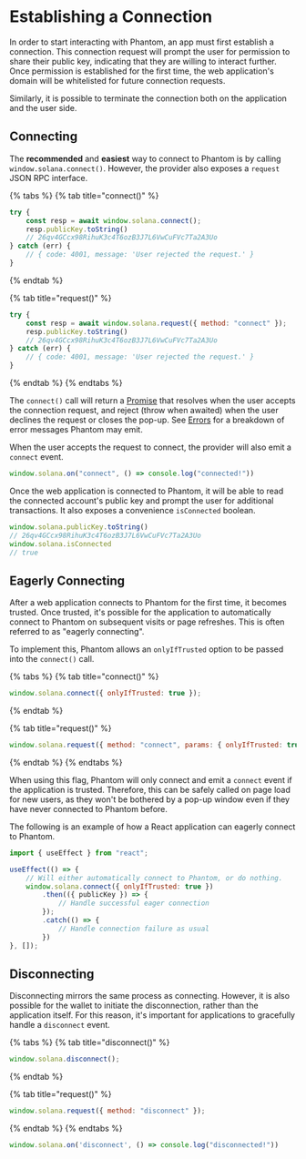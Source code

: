 # Establishing a Connection

In order to start interacting with Phantom, an app must first establish a connection. This connection request will prompt the user for permission to share their public key, indicating that they are willing to interact further. Once permission is established for the first time, the web application's domain will be whitelisted for future connection requests.&#x20;

Similarly, it is possible to terminate the connection both on the application and the user side.

## Connecting

The **recommended** and **easiest** way to connect to Phantom is by calling `window.solana.connect()`. However, the provider also exposes a `request` JSON RPC interface.

{% tabs %}
{% tab title="connect()" %}
```javascript
try {
    const resp = await window.solana.connect();
    resp.publicKey.toString()
    // 26qv4GCcx98RihuK3c4T6ozB3J7L6VwCuFVc7Ta2A3Uo 
} catch (err) {
    // { code: 4001, message: 'User rejected the request.' }
}
```
{% endtab %}

{% tab title="request()" %}
```javascript
try {
    const resp = await window.solana.request({ method: "connect" });
    resp.publicKey.toString()
    // 26qv4GCcx98RihuK3c4T6ozB3J7L6VwCuFVc7Ta2A3Uo 
} catch (err) {
    // { code: 4001, message: 'User rejected the request.' }
}
```
{% endtab %}
{% endtabs %}

The `connect()` call will return a [Promise](https://developer.mozilla.org/en-US/docs/Web/JavaScript/Reference/Global\_Objects/Promise) that resolves when the user accepts the connection request, and reject (throw when awaited) when the user declines the request or closes the pop-up. See [Errors](../errors.md) for a breakdown of error messages Phantom may emit.

When the user accepts the request to connect, the provider will also emit a `connect` event.

```javascript
window.solana.on("connect", () => console.log("connected!"))
```

Once the web application is connected to Phantom, it will be able to read the connected account's public key and prompt the user for additional transactions. It also exposes a convenience `isConnected` boolean.

```javascript
window.solana.publicKey.toString()
// 26qv4GCcx98RihuK3c4T6ozB3J7L6VwCuFVc7Ta2A3Uo 
window.solana.isConnected
// true
```

## Eagerly Connecting

After a web application connects to Phantom for the first time, it becomes trusted. Once trusted, it's possible for the application to automatically connect to Phantom on subsequent visits or page refreshes. This is often referred to as "eagerly connecting".

To implement this, Phantom allows an `onlyIfTrusted` option to be passed into the `connect()` call.

{% tabs %}
{% tab title="connect()" %}
```javascript
window.solana.connect({ onlyIfTrusted: true });
```
{% endtab %}

{% tab title="request()" %}
```javascript
window.solana.request({ method: "connect", params: { onlyIfTrusted: true }});
```
{% endtab %}
{% endtabs %}

When using this flag, Phantom will only connect and emit a `connect` event if the application is trusted. Therefore, this can be safely called on page load for new users, as they won't be bothered by a pop-up window even if they have never connected to Phantom before.

The following is an example of how a React application can eagerly connect to Phantom.

```javascript
import { useEffect } from "react";

useEffect(() => {
    // Will either automatically connect to Phantom, or do nothing.
    window.solana.connect({ onlyIfTrusted: true })
        .then(({ publicKey }) => {
            // Handle successful eager connection
        });
        .catch(() => {
            // Handle connection failure as usual
        })
}, []);
```

## Disconnecting

Disconnecting mirrors the same process as connecting. However, it is also possible for the wallet to initiate the disconnection, rather than the application itself. For this reason, it's important for applications to gracefully handle a `disconnect` event.

{% tabs %}
{% tab title="disconnect()" %}
```javascript
window.solana.disconnect();
```
{% endtab %}

{% tab title="request()" %}
```javascript
window.solana.request({ method: "disconnect" });
```
{% endtab %}
{% endtabs %}

```javascript
window.solana.on('disconnect', () => console.log("disconnected!"))
```
